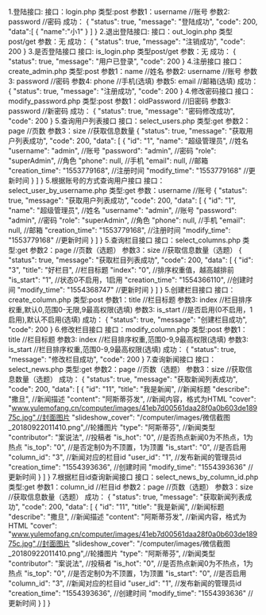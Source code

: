 1.登陆接口:
	接口：login.php
	类型:post
	参数1：username  //账号
	参数2: password  //密码
	成功：
	{
    	"status": true,
    	"message": "登陆成功",
    	"code": 200,
    	"data":[
    		{
    			"name":"小1"
    		}
    	]
	}
2.退出登陆接口:
	接口：out_login.php
	类型post/get
	参数：无
	成功：
	{
    	"status": true,
    	"message": "注销成功",
    	"code": 200
	}
3.是否登陆接口
	接口: is_login.php
	类型post/get
	参数：无
	成功：
	{
    	"status": true,
    	"message": "用户已登录",
    	"code": 200
	}
4.注册接口
	接口：create_admin.php
	类型:post
	参数1：name  //姓名
	参数2: username  //账号
	参数3: password      //密码
	参数4: phone      //手机(选填)
	参数5: email      //邮箱(选填)
	成功：
	{
    	"status": true,
    	"message": "注册成功",
    	"code": 200
	}
4.修改密码接口
	接口：modify_password.php
	类型:post
	参数1：oldPassword  //旧密码
	参数3: password      //新密码
	成功：
	{
    	"status": true,
    	"message": "密码修改成功",
    	"code": 200
	}
5.查询用户列表接口
	接口：select_users.php
	类型:get
	参数2：page  //页数
	参数3：size  //获取信息数量
	{
    	"status": true,
    	"message": "获取用户列表成功",
    	"code": 200,
    	"data": [
        	{
        	    "id": "1",
        	    "name": "超级管理员", 			//姓名
        	    "username": "admin", 			//账号
        	    "password": "admin", 			//密码
            	"role": "superAdmin",			//角色
            	"phone": null,					//手机
            	"email": null,					//邮箱
            	"creation_time": "1553779168",	//注册时间
            	"modify_time": "1553779168"		//更新时间
        	}
    	]
	}
5.根据账号的方式查询用户接口
	接口：select_user_by_username.php
	类型:get
	参数：username  //账号
	{
    	"status": true,
    	"message": "获取用户列表成功",
    	"code": 200,
    	"data": [
        	{
        	    "id": "1",
        	    "name": "超级管理员", 			//姓名
        	    "username": "admin", 			//账号
        	    "password": "admin", 			//密码
            	"role": "superAdmin",			//角色
            	"phone": null,					//手机
            	"email": null,					//邮箱
            	"creation_time": "1553779168",	//注册时间
            	"modify_time": "1553779168"		//更新时间
        	}
    	]
	}
5.查询栏目接口
	接口：select_columns.php
	类型:get
	参数2：page  //页数（选题）
	参数3：size  //获取信息数量（选题）
	{
    	"status": true,
    	"message": "获取栏目列表成功",
    	"code": 200,
    	"data": [
        	{
            	"id": "3",
            	"title": "好栏目",				//栏目标题
            	"index": "0",					//排序权重值，越高越排前
            	"is_start": "1",				//状态0不启用，1启用
            	"creation_time": "1554366110",	//创建时间
            	"modify_time": "1554368747"		//更新时间
        	}
    	]
	}
5.创建栏目接口
	接口：create_column.php
	类型:post
	参数1：title  //栏目标题
	参数3: index      //栏目排序权重,默认0,范围0-无限,9最高权限(选填)
	参数3: is_start      //是否启用(0不启用，1启用),默认不启用(选填)
	成功：
	{
    	"status": true,
    	"message": "创建栏目成功",
    	"code": 200
	}
6.修改栏目接口
	接口：modify_column.php
	类型:post
	参数1：title  //栏目标题
	参数3: index      //栏目排序权重,范围0-9,9最高权限(选填)
	参数3: is_start      //栏目排序权重,范围0-9,9最高权限(选填)
	成功：
	{
    	"status": true,
    	"message": "修改栏目成功",
    	"code": 200
	}
7.查询新闻接口
	接口：select_news.php
	类型:get
	参数2：page  //页数（选题）
	参数3：size  //获取信息数量（选题）
	成功：
	{
    	"status": true,
    	"message": "获取新闻列表成功",
    	"code": 200,
    	"data": [
        	{
            	"id": "11",
            	"title": "我是新闻",				//新闻标题
            	"describe": "撒旦",				//新闻描述
            	"content": "阿斯蒂芬发",			//新闻内容，格式为HTML
            	"cover": "www.yulemofang.cn/computer/images/41eb7d00561daa28f0a0b603de18975c.jpg",//封面图片
            	"slideshow_cover": "/computer/images/微信截图_20180922011410.png",//轮播图片
            	"type": "阿斯蒂芬",				//新闻类型
            	"contributor": "案说法",			//投稿者
            	"is_hot": "0",					//是否热点新闻0为不热点，1为热点
            	"is_top": "0",					//是否定制0为不顶置，1为顶置
            	"is_start": "0",				//是否启用
            	"column_id": "3",				//新闻对应的栏目id
            	"user_id": "1",					//发布新闻的管理员id
            	"creation_time": "1554393636",	//创建时间
            	"modify_time": "1554393636"		//更新时间
        	}
    	]
	}
7.根据栏目id查询新闻接口
	接口：select_news_by_column_id.php
	类型:get
	参数1：column_id  //栏目id
	参数2：page  //页数（选题）
	参数3：size  //获取信息数量（选题）
	成功：
	{
    	"status": true,
    	"message": "获取新闻列表成功",
    	"code": 200,
    	"data": [
        	{
            	"id": "11",
            	"title": "我是新闻",				//新闻标题
            	"describe": "撒旦",				//新闻描述
            	"content": "阿斯蒂芬发",			//新闻内容，格式为HTML
            	"cover": "www.yulemofang.cn/computer/images/41eb7d00561daa28f0a0b603de18975c.jpg",//封面图片
            	"slideshow_cover": "/computer/images/微信截图_20180922011410.png",//轮播图片
            	"type": "阿斯蒂芬",				//新闻类型
            	"contributor": "案说法",			//投稿者
            	"is_hot": "0",					//是否热点新闻0为不热点，1为热点
            	"is_top": "0",					//是否定制0为不顶置，1为顶置
            	"is_start": "0",				//是否启用
            	"column_id": "3",				//新闻对应的栏目id
            	"user_id": "1",					//发布新闻的管理员id
            	"creation_time": "1554393636",	//创建时间
            	"modify_time": "1554393636"		//更新时间
        	}
    	]
	}